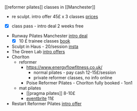 [[reformer pilates]] classes in [[Manchester]]
- re sculpt. intro offer 45£ x 3 classes [prices](https://resculptstudios.co.uk/?utm_source=ConfidentialGuides.com&utm_medium=Gyms&utm_campaign=Re%3ASculpt+Studios&utm_content=WEBSITE#prices)
- [x] class pass - intro deal 2 weeks free
- Runway Pilates Manchester [intro deal](https://runwaypilates.com/first-timers/)
	- [x] 10 £ trainee classes [book](https://momence.com/u/runway-pilates-ltd-B64tMb)
- Sculpt in Haus - 20/session [insta](https://www.instagram.com/sculptinhauspilates/?hl=en)
- The Green Lab [intro offers](https://www.thehealthlabnq.com/pricingoptions)
- Chorlton
	- reformer
		- https://www.energyflowfitness.co.uk/ 
			- normal pilates - pay cash 12-15£/session
			- private reformer classes, no info online
		- Poise Reformer Pilates - Chorlton fully booked - 1on1
	- mat pilates
		- [[pragma pilates]] 8-10£
		- [eventbrite](https://www.eventbrite.com/e/pilates-in-chorlton-tuesdays-thursdays-tickets-862138859537?aff=ebdssbdestsearch) 11£
- Restart Reformer Pilates [intro offer](https://www.restartpilates.co.uk/group-classes)
